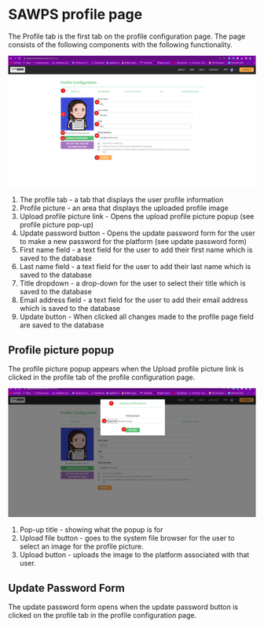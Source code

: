 # SAWPS profile page

The Profile tab is the first tab on the profile configuration page. The page consists of the following components with the following functionality. 

![Profile Page](img/profile.png)

1. The profile tab - a tab that displays the user profile information
2. Profile picture - an area that displays the uploaded profile image
3. Upload profile picture link - Opens the upload profile picture popup (see profile picture pop-up)
4. Update password button - Opens the update password form for the user to make a new password for the platform (see update password form)
5. First name field - a text field for the user to add their first name which is saved to the database
6. Last name field - a text field for the user to add their last name which is saved to the database
7. Title dropdown - a drop-down for the user to select their title which is saved to the database
8. Email address field - a text field for the user to add their email address which is saved to the database 
9. Update button - When clicked all changes made to the profile page field are saved to the database

## Profile picture popup
The profile picture popup appears when the Upload profile picture link is clicked in the profile tab of the profile configuration page. 

![Profile picture popup](img/profile-pick-upload.png)

1. Pop-up title - showing what the popup is for
2. Upload file button - goes to the system file browser for the user to select an image for the profile picture. 
3. Upload button - uploads the image to the platform associated with that user. 

## Update Password Form
The update password form opens when the update password button is clicked on the profile tab in the profile configuration page.

